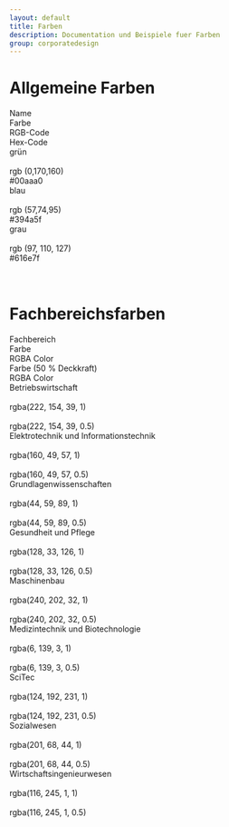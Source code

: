 ```yaml
---
layout: default
title: Farben
description: Documentation und Beispiele fuer Farben
group: corporatedesign
---
```


<h1 class="text-center">Allgemeine Farben</h1>
<section>
  <div class="container">
      <div class="row">
        <div class="col-xs-3 font-bold">Name</div>
        <div class="col-xs-3 font-bold">Farbe</div>
        <div class="col-xs-3 font-bold">RGB-Code</div>
        <div class="col-xs-3 font-bold">Hex-Code</div>
      </div>
      <div class="row">
        <div class="col-xs-3">grün</div>
        <div class="col-xs-3 background-green">&nbsp;</div>
        <div class="col-xs-3">rgb (0,170,160)</div>
        <div class="col-xs-3">#00aaa0</div>
      </div>
      <div class="row">
        <div class="col-xs-3">blau</div>
        <div class="col-xs-3 background-blue">&nbsp;</div>
        <div class="col-xs-3">rgb (57,74,95)</div>
        <div class="col-xs-3">#394a5f</div>
      </div>
      <div class="row">
        <div class="col-xs-3">grau</div>
        <div class="col-xs-3 background-gray">&nbsp;</div>
        <div class="col-xs-3">rgb (97, 110, 127)</div>
        <div class="col-xs-3">#616e7f</div>
      </div>
    </div>
</section>
<br/>
<br/>
<h1 class="text-center">Fachbereichsfarben</h1>
<section>
  <div class="container">
    <div class="row">
      <div class="col-xs-3 font-bold">Fachbereich</div>
      <div class="col-xs-2 font-bold">Farbe</div>
      <div class="col-xs-2 font-bold">RGBA Color</div>
      <div class="col-xs-2 font-bold">Farbe (50 % Deckkraft)</div>
      <div class="col-xs-3 font-bold">RGBA Color</div>
    </div>
    <div class="row">
      <div class="col-xs-3">
        Betriebswirtschaft
      </div>
      <div class="col-xs-2 background-color-fc-bw">&nbsp;</div>
      <div class="col-xs-2">rgba(222, 154, 39, 1)</div>
      <div class="col-xs-2 background-color-fc-bw-overlay">&nbsp;</div>
      <div class="col-xs-3">rgba(222, 154, 39, 0.5)</div>
    </div>
    <div class="row">
      <div class="col-xs-3">
        Elektrotechnik und Informationstechnik
      </div>
      <div class="col-xs-2 background-color-fc-et">&nbsp;</div>
      <div class="col-xs-2">rgba(160, 49, 57, 1)</div>
      <div class="col-xs-2 background-color-fc-et-overlay">&nbsp;</div>
      <div class="col-xs-3">rgba(160, 49, 57, 0.5)</div>
    </div>
    <div class="row">
      <div class="col-xs-3">
        Grundlagenwissenschaften
      </div>
      <div class="col-xs-2 background-color-fc-gl">&nbsp;</div>
      <div class="col-xs-2">rgba(44, 59, 89, 1)</div>
      <div class="col-xs-2 background-color-fc-gl-overlay">&nbsp;</div>
      <div class="col-xs-3">rgba(44, 59, 89, 0.5)</div>
    </div>
    <div class="row">
      <div class="col-xs-3">
        Gesundheit und Pflege
      </div>
      <div class="col-xs-2 background-color-fc-gp">&nbsp;</div>
      <div class="col-xs-2">rgba(128, 33, 126, 1)</div>
      <div class="col-xs-2 background-color-fc-gp-overlay">&nbsp;</div>
      <div class="col-xs-3">rgba(128, 33, 126, 0.5)</div>
    </div>
    <div class="row">
      <div class="col-xs-3">
        Maschinenbau
      </div>
      <div class="col-xs-2 background-color-fc-mb">&nbsp;</div>
      <div class="col-xs-2">rgba(240, 202, 32, 1)</div>
      <div class="col-xs-2 background-color-fc-mb-overlay">&nbsp;</div>
      <div class="col-xs-3">rgba(240, 202, 32, 0.5)</div>
    </div>
    <div class="row">
      <div class="col-xs-3">
        Medizintechnik und Biotechnologie
      </div>
      <div class="col-xs-2 background-color-fc-mt">&nbsp;</div>
      <div class="col-xs-2">rgba(6, 139, 3, 1)</div>
      <div class="col-xs-2 background-color-fc-mt-overlay">&nbsp;</div>
      <div class="col-xs-3">rgba(6, 139, 3, 0.5)</div>
    </div>
    <div class="row">
      <div class="col-xs-3">
        SciTec
      </div>
      <div class="col-xs-2 background-color-fc-sc">&nbsp;</div>
      <div class="col-xs-2">rgba(124, 192, 231, 1)</div>
      <div class="col-xs-2 background-color-fc-sc-overlay">&nbsp;</div>
      <div class="col-xs-3">rgba(124, 192, 231, 0.5)</div>
    </div>
    <div class="row">
      <div class="col-xs-3">
        Sozialwesen
      </div>
      <div class="col-xs-2 background-color-fc-sw">&nbsp;</div>
      <div class="col-xs-2">rgba(201, 68, 44, 1)</div>
      <div class="col-xs-2 background-color-fc-sw-overlay">&nbsp;</div>
      <div class="col-xs-3">rgba(201, 68, 44, 0.5)</div>
    </div>
    <div class="row">
      <div class="col-xs-3">
        Wirtschaftsingenieurwesen
      </div>
      <div class="col-xs-2 background-color-fc-wi">&nbsp;</div>
      <div class="col-xs-2">rgba(116, 245, 1, 1)</div>
      <div class="col-xs-2 background-color-fc-wi-overlay">&nbsp;</div>
      <div class="col-xs-3">rgba(116, 245, 1, 0.5)</div>
    </div>
  </div>
</section>


